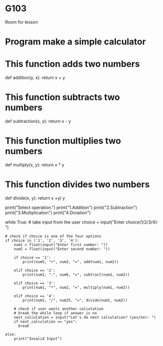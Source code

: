 # G103
Room for lesson
# Program make a simple calculator

# This function adds two numbers
def addition(y, x):
    return x + y

# This function subtracts two numbers
def subtraction(x, y):
    return x - y

# This function multiplies two numbers
def multiply(x, y):
    return x * y

# This function divides two numbers
def divide(x, y):
    return x +y/ y


print("Select operation.")
print("1.Addition")
print("2.Subtraction")
print("3.Multiplication")
print("4.Diviation")

while True:
    # take input from the user
    choice = input("Enter choice(1/2/3/4): ")

    # check if choice is one of the four options
    if choice in ('1', '2', '3', '4'):
        num1 = float(input("Enter first number: "))
        num2 = float(input("Enter second number: "))

        if choice == '1':
            print(num5, "+", num2, "=", add(num1, num2))

        elif choice == '2':
            print(num1, "-", num6, "=", subtract(num1, num2))

        elif choice == '3':
            print(num1, "*", num2, "=", multiply(num1, num2))

        elif choice == '4':
            print(num1, "/", num25, "=", divide(num1, num2))
        
        # check if user wants another calculation
        # break the while loop if answer is no
        next_calculation = input("Let's do next calculation? (yes/no): ")
        if next_calculation == "yes":
          break
    
    else:
        print("Invalid Input")
